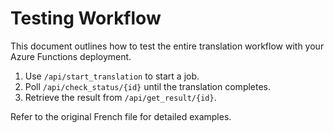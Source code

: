 # Testing Workflow

This document outlines how to test the entire translation workflow with your Azure Functions deployment.

1. Use `/api/start_translation` to start a job.
2. Poll `/api/check_status/{id}` until the translation completes.
3. Retrieve the result from `/api/get_result/{id}`.

Refer to the original French file for detailed examples.
